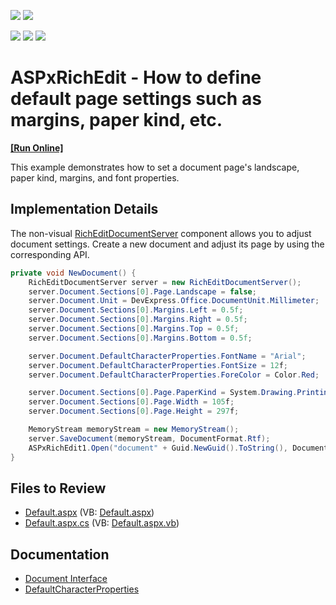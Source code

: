 <!-- default badges list -->
[![](https://img.shields.io/badge/Open_in_DevExpress_Support_Center-FF7200?style=flat-square&logo=DevExpress&logoColor=white)](https://supportcenter.devexpress.com/ticket/details/T520406)
[![](https://img.shields.io/badge/📖_How_to_use_DevExpress_Examples-e9f6fc?style=flat-square)](https://docs.devexpress.com/GeneralInformation/403183)
<!-- default badges end -->
<!-- default badges list -->
![](https://img.shields.io/endpoint?url=https://codecentral.devexpress.com/api/v1/VersionRange/128545359/16.1.4%2B)
[![](https://img.shields.io/badge/Open_in_DevExpress_Support_Center-FF7200?style=flat-square&logo=DevExpress&logoColor=white)](https://supportcenter.devexpress.com/ticket/details/T520406)
[![](https://img.shields.io/badge/📖_How_to_use_DevExpress_Examples-e9f6fc?style=flat-square)](https://docs.devexpress.com/GeneralInformation/403183)

# ASPxRichEdit - How to define default page settings such as margins, paper kind, etc.
<!-- run online -->
**[[Run Online]](https://codecentral.devexpress.com/t520406/)**
<!-- run online end -->

This example demonstrates how to set a document page's landscape, paper kind, margins, and font properties.

## Implementation Details

The non-visual [RichEditDocumentServer](https://docs.devexpress.com/OfficeFileAPI/DevExpress.XtraRichEdit.RichEditDocumentServer) component allows you to adjust document settings. Create a new document and adjust its page by using the corresponding API.

```csharp
private void NewDocument() {
    RichEditDocumentServer server = new RichEditDocumentServer();
    server.Document.Sections[0].Page.Landscape = false;
    server.Document.Unit = DevExpress.Office.DocumentUnit.Millimeter;
    server.Document.Sections[0].Margins.Left = 0.5f;
    server.Document.Sections[0].Margins.Right = 0.5f;
    server.Document.Sections[0].Margins.Top = 0.5f;
    server.Document.Sections[0].Margins.Bottom = 0.5f;

    server.Document.DefaultCharacterProperties.FontName = "Arial";
    server.Document.DefaultCharacterProperties.FontSize = 12f;
    server.Document.DefaultCharacterProperties.ForeColor = Color.Red;

    server.Document.Sections[0].Page.PaperKind = System.Drawing.Printing.PaperKind.Custom;
    server.Document.Sections[0].Page.Width = 105f;
    server.Document.Sections[0].Page.Height = 297f;

    MemoryStream memoryStream = new MemoryStream();
    server.SaveDocument(memoryStream, DocumentFormat.Rtf);
    ASPxRichEdit1.Open("document" + Guid.NewGuid().ToString(), DocumentFormat.Rtf, () => { return memoryStream.ToArray(); });
}
```

## Files to Review

* [Default.aspx](./CS/Default.aspx) (VB: [Default.aspx](./VB/Default.aspx))
* [Default.aspx.cs](./CS/Default.aspx.cs) (VB: [Default.aspx.vb](./VB/Default.aspx.vb))

## Documentation

* [Document Interface](https://docs.devexpress.com/OfficeFileAPI/DevExpress.XtraRichEdit.API.Native.Document)
* [DefaultCharacterProperties](https://docs.devexpress.com/OfficeFileAPI/DevExpress.XtraRichEdit.API.Native.Document.DefaultCharacterProperties)
